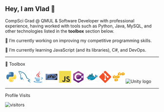 ## Hey, I am Vlad 👋

CompSci Grad @ QMUL & Software Developer with professional experience, having worked with tools such as Python, Java, MySQL, and other technologies listed in the **toolbox** section below.

🔭  I’m currently working on improving my competitive programming skills.

🌱  I’m currently learning JavaScript (and its libraries), C#, and DevOps.

---

🧰 Toolbox

<img src="https://github.com/devicons/devicon/blob/master/icons/python/python-original.svg" alt="Python logo" width="40" height="40" /> <img src="https://github.com/devicons/devicon/blob/master/icons/mysql/mysql-original.svg" alt="MySQL logo" width="40" height="40" />
<img src="https://github.com/devicons/devicon/blob/master/icons/java/java-original.svg" alt="Java logo" width="40" height="40" />
<img src="https://github.com/devicons/devicon/blob/master/icons/php/php-original.svg" alt="PHP logo" width="40" height="40" />
<img src="https://github.com/devicons/devicon/blob/master/icons/javascript/javascript-original.svg" alt="JS logo" width="40" height="40" />
<img src="https://github.com/devicons/devicon/blob/master/icons/csharp/csharp-original.svg" alt="C# logo" width="40" height="40" />
<img src="https://github.com/devicons/devicon/blob/master/icons/docker/docker-original.svg" alt="Docker logo" width="40" height="40" />
<img src="https://github.com/devicons/devicon/blob/master/icons/git/git-original.svg" alt="git logo" width="40" height="40" />
<img src="https://github.com/devicons/devicon/blob/master/icons/amazonwebservices/amazonwebservices-original.svg" alt="AWS logo" width="40" height="40" />
<img src="https://img.icons8.com/ios-filled/50/000000/unity.png" alt="Unity logo" width="40" height="40" />

---

Profile Visits

![visitors](https://visitor-badge.glitch.me/badge?page_id=russianpanda.russianpanda)


<!--
**russianpanda/russianpanda** is a ✨ _special_ ✨ repository because its `README.md` (this file) appears on your GitHub profile.

Here are some ideas to get you started:
- 🔭 I’m currently working on various HackerRank problems 
- 🌱 I’m currently learning JavaScript and its libraries
- 👯 I’m looking to collaborate on ...
- 🤔 I’m looking for help with ...
- 💬 Ask me about ...
- ⚡ Fun fact: ...


-->
